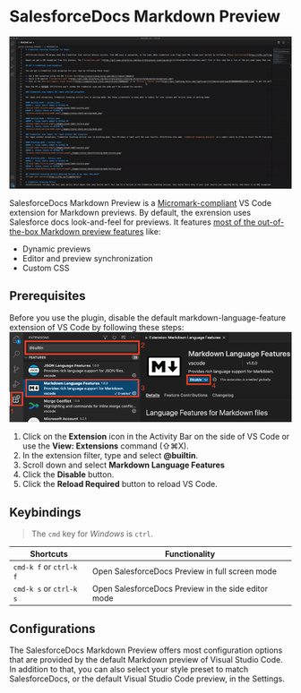 # SalesforceDocs Markdown Preview

![Features GIF](./media/images/preview.gif)

SalesforceDocs Markdown Preview is a [Micromark-compliant](https://github.com/micromark/micromark) VS Code extension for Markdown previews. By default, the exrension uses Salesforce docs look-and-feel for previews. It features [most of the out-of-the-box Markdown preview features](https://code.visualstudio.com/docs/languages/markdown) like:

- Dynamic previews
- Editor and preview synchronization
- Custom CSS

## Prerequisites

Before you use the plugin, disable the default markdown-language-feature extension of VS Code by following these steps:
![Manual Install](./media/images/disable_default_preview.png)

1. Click on the **Extension** icon in the Activity Bar on the side of VS Code or use the **View: Extensions** command (⇧⌘X).
2. In the extension filter, type and select **@builtin**.
3. Scroll down and select **Markdown Language Features**
4. Click the **Disable** button.
5. Click the **Reload Required** button to reload VS Code.

## Keybindings

> The `cmd` key for *Windows* is `ctrl`.

| Shortcuts               | Functionality                                       |
| ----------------------- | --------------------------------------------------- |
| `cmd-k f` or `ctrl-k f` | Open SalesforceDocs Preview in full screen mode     |
| `cmd-k s` or `ctrl-k s` | Open SalesforceDocs Preview in the side editor mode |

## Configurations

The SalesforceDocs Markdown Preview offers most configuration options that are provided by the default Markdown preview of Visual Studio Code. In addition to that, you can also select your style preset to match SalesforceDocs, or the default Visual Studio Code preview, in the Settings. 
